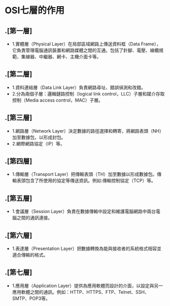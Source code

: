 #  OSI七層的作用

## .[第一層]
- 1.實體層（Physical Layer）在局部區域網路上傳送資料框（Data Frame），它負責管理電腦通訊裝置和網路媒體之間的互通。包括了針腳、電壓、線纜規範、集線器、中繼器、網卡、主機介面卡等。 

## .[第二層]
- 1.資料連結層（Data Link Layer）負責網路尋址、錯誤偵測和改錯。
- 2.分為兩個子層：邏輯鏈路控制（logical link control，LLC）子層和媒介存取控制（Media access control，MAC）子層。

## .[第三層]
- 1.網路層（Network Layer）決定數據的路徑選擇和轉寄，將網路表頭（NH）加至數據包，以形成封包。
- 2.網際網路協定（IP）等。

## .[第四層]
- 1.傳輸層（Transport Layer）把傳輸表頭（TH）加至數據以形成數據包。傳輸表頭包含了所使用的協定等傳送資訊。例如:傳輸控制協定（TCP）等。

## .[第五層]
- 1.會議層（Session Layer）負責在數據傳輸中設定和維護電腦網路中兩台電腦之間的通訊連接。

## .[第六層]
- 1.表達層（Presentation Layer）把數據轉換為能與接收者的系統格式相容並適合傳輸的格式。

## .[第七層]
- 1.應用層（Application Layer）提供為應用軟體而設計的介面，以設定與另一應用軟體之間的通訊。例如：HTTP、HTTPS、FTP、Telnet、SSH、SMTP、POP3等。
